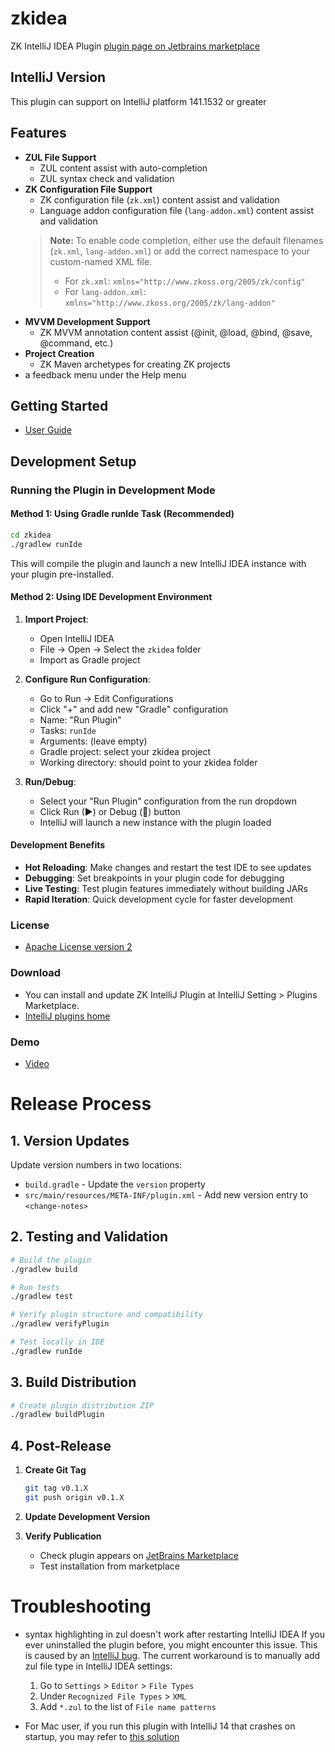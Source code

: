 # zkidea
ZK IntelliJ IDEA Plugin
[plugin page on Jetbrains marketplace](https://plugins.jetbrains.com/plugin/7855-zk)

## IntelliJ Version

This plugin can support on IntelliJ platform 141.1532 or greater

## Features

 * **ZUL File Support**
   * ZUL content assist with auto-completion
   * ZUL syntax check and validation
 * **ZK Configuration File Support**
   * ZK configuration file (`zk.xml`) content assist and validation
   * Language addon configuration file (`lang-addon.xml`) content assist and validation
   > **Note:** To enable code completion, either use the default filenames (`zk.xml`, `lang-addon.xml`) or add the correct namespace to your custom-named XML file.
   > - For `zk.xml`: `xmlns="http://www.zkoss.org/2005/zk/config"`
   > - For `lang-addon.xml`: `xmlns="http://www.zkoss.org/2005/zk/lang-addon"`
 * **MVVM Development Support**
   * ZK MVVM annotation content assist (@init, @load, @bind, @save, @command, etc.)
 * **Project Creation**
   * ZK Maven archetypes for creating ZK projects 
 * a feedback menu under the Help menu
 
## Getting Started
 * [User Guide](http://books.zkoss.org/wiki/ZK_Installation_Guide/Quick_Start/Create_and_Run_Your_First_ZK_Application_with_IntelliJ_and_ZKIdea)

## Development Setup

### Running the Plugin in Development Mode

#### Method 1: Using Gradle runIde Task (Recommended)
```bash
cd zkidea
./gradlew runIde
```

This will compile the plugin and launch a new IntelliJ IDEA instance with your plugin pre-installed.

#### Method 2: Using IDE Development Environment

1. **Import Project**: 
   - Open IntelliJ IDEA
   - File → Open → Select the `zkidea` folder
   - Import as Gradle project

2. **Configure Run Configuration**:
   - Go to Run → Edit Configurations
   - Click "+" and add new "Gradle" configuration
   - Name: "Run Plugin"
   - Tasks: `runIde`
   - Arguments: (leave empty)
   - Gradle project: select your zkidea project
   - Working directory: should point to your zkidea folder

3. **Run/Debug**:
   - Select your "Run Plugin" configuration from the run dropdown
   - Click Run (▶) or Debug (🐛) button
   - IntelliJ will launch a new instance with the plugin loaded

#### Development Benefits
- **Hot Reloading**: Make changes and restart the test IDE to see updates
- **Debugging**: Set breakpoints in your plugin code for debugging
- **Live Testing**: Test plugin features immediately without building JARs
- **Rapid Iteration**: Quick development cycle for faster development

### License

 * [Apache License version 2](https://github.com/jumperchen/zkidea/blob/master/LICENSE)

### Download

 * You can install and update ZK IntelliJ Plugin at IntelliJ Setting > Plugins Marketplace.
 * [IntelliJ plugins home](https://plugins.jetbrains.com/plugin/7855)

### Demo

 * [Video](http://screencast.com/t/xjx0RyzX)
 

# Release Process


## 1. Version Updates
Update version numbers in two locations:
- `build.gradle` - Update the `version` property
- `src/main/resources/META-INF/plugin.xml` - Add new version entry to `<change-notes>`

## 2. Testing and Validation
```bash
# Build the plugin
./gradlew build

# Run tests
./gradlew test

# Verify plugin structure and compatibility
./gradlew verifyPlugin

# Test locally in IDE
./gradlew runIde
```

## 3. Build Distribution
```bash
# Create plugin distribution ZIP
./gradlew buildPlugin
```

## 4. Post-Release
1. **Create Git Tag**
   ```bash
   git tag v0.1.X
   git push origin v0.1.X
   ```

2. **Update Development Version**

3. **Verify Publication**
   - Check plugin appears on [JetBrains Marketplace](https://plugins.jetbrains.com/plugin/7855)
   - Test installation from marketplace


# Troubleshooting
* syntax highlighting in zul doesn't work after restarting IntelliJ IDEA
If you ever uninstalled the plugin before, you might encounter this issue. This is caused by an [IntelliJ bug](https://youtrack.jetbrains.com/issue/IJPL-39443/Plugin-fileType-extensions-will-disappear-after-restart-if-the-plugin-was-uninstalled-once-befores).
The current workaround is to manually add zul file type in IntelliJ IDEA settings:
  1. Go to `Settings` > `Editor` > `File Types`
  2. Under `Recognized File Types` > `XML`
  3. Add `*.zul` to the list of `File name patterns`


* For Mac user, if you run this plugin with IntelliJ 14 that crashes on startup, you may refer to [this solution](https://github.com/jumperchen/zkidea/issues/10#issuecomment-148628901)